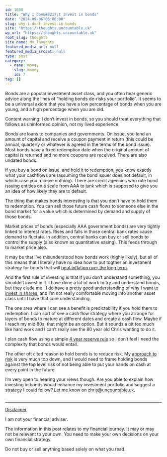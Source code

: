 ```yaml
---
id: 1608
title: "Why I don&#8217;t invest in bonds"
date: "2024-09-06T06:00:00"
slug: why-i-dont-invest-in-bonds
site: "https://thoughts.uncountable.uk"
wp_url: "https://thoughts.uncountable.uk"
root_slug: thoughts
site_name: My Thoughts
featured_media_url: null
featured_media_srcset: null
type: post
category:
  - name: Money
    slug: money
    id: 7
tag: []
---
```



<p>Bonds are a popular investment asset class, and you often hear generic advice along the lines of &#8220;holding bonds de-risks your portfolio&#8221;.  It seems to be a universal axiom that you have a low percentage of bonds when you are young, and a high percentage when you are old.</p>



<p>Content warning:  I don&#8217;t invest in bonds, so you should treat everything that follows as uninformed opinion, not my lived experience.  </p>



<p>Bonds are loans to companies and governments. On issue, you lend an amount of capital and receive a coupon payment in return (this could be annual, quarterly or whatever is agreed in the terms of the bond issue). Most bonds have a fixed redemption date when the original amount of capital is returned and no more coupons are received. There are also undated bonds.</p>



<p>If you buy a bond on issue, and hold it to redemption, you know exactly what your cashflows are (assuming the bond issuer does not default, in which case you receive nothing).  There are credit agencies who rate bond issuing entities on a scale from AAA to junk which is supposed to give you an idea of how likely they are to default.</p>



<p>The thing that makes bonds interesting is that you don&#8217;t have to hold them to redemption.  You can sell those future cash flows to someone else in the bond market for a value which is determined by demand and supply of those bonds.  </p>



<p>Market prices of bonds (especially AAA government bonds) are very tightly linked to interest rates.   Rises and falls in those central bank rates cause demand to fluctate.  In addition, central banks can buy or sell bonds to control the supply (also known as quantitative easing).  This feeds through to market price also.</p>



<p>It may be that I&#8217;ve misunderstood how bonds work (highly likely), but all of this means that I literally have no idea how to put togther an investment strategy for bonds that will <a href="https://thoughts.uncountable.uk/setting-investment-objectives/" data-type="post" data-id="1455">beat inflation over the long term</a>.  </p>



<p>And the first rule of investing is that if you don&#8217;t understand something, you shouldn&#8217;t invest in it.  I have done a lot of work to try and understand bonds, but they elude me .  I do have a pretty good understanding of <a href="https://thoughts.uncountable.uk/why-i-invest-in-stocks/" data-type="post" data-id="1444">why I want to invest in shares</a>, and I&#8217;m not really comfortable moving into another asset class until I have that core understanding.</p>



<p>The one area where I can see a benefit is predictability if you hold them to redemption.  I can sort of see a cash flow strategy where you arrange for layers of bonds to mature at different dates and create a cash flow.  Maybe if I reach my mid 80s, that might be an option.  But it sounds a bit too much like hard work and I can&#8217;t really see the 80 year old Chris wanting to do it.</p>



<p>I plan cash flow using a simple <a href="https://thoughts.uncountable.uk/layering-your-cash-accounts/" data-type="post" data-id="783">4 year reserve rule</a> so I don&#8217;t feel I need the complexity that bonds would entail.</p>



<p>The other oft cited reason to hold bonds is to reduce risk.  My <a href="https://thoughts.uncountable.uk/what-is-risk/" data-type="post" data-id="663">approach to risk</a> is very much top down, and I would need to frame holding bonds against the top level risk of not being able to put your hands on cash at every point in the future.</p>



<p>I&#8217;m very open to hearing your views though.  Are you able to explain how investing in bonds would enhance my investment portfolio and suggest a strategy I could follow?  Let me know on <a href="mailto:chris@uncountable.uk">chris@uncountable.uk</a>.</p>
<br /><!-- wp:group {"layout":{"type":"constrained"}} -->
<div class="wp-block-group"><!-- wp:separator {"style":{"spacing":{"margin":{"top":"var:preset|spacing|40","bottom":"0"}}}} -->
<hr class="wp-block-separator has-alpha-channel-opacity" style="margin-top:var(--wp--preset--spacing--40);margin-bottom:0"/>
<!-- /wp:separator -->

<!-- wp:paragraph {"style":{"typography":{"textDecoration":"underline"}}} -->
<p style="text-decoration:underline">Disclaimer</p>
<!-- /wp:paragraph -->

<!-- wp:paragraph -->
<p>I am not your financial adviser.   </p>
<!-- /wp:paragraph -->

<!-- wp:paragraph -->
<p>The information in this post relates to my financial journey.  It may or may not be relevant to your own.  You need to make your own decisions on your own financial strategy.</p>
<!-- /wp:paragraph -->

<!-- wp:paragraph -->
<p>Do not buy or sell anything based solely on what you read.</p>
<!-- /wp:paragraph --></div>
<!-- /wp:group -->